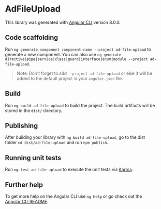 # AdFileUpload

This library was generated with [Angular CLI](https://github.com/angular/angular-cli) version 8.0.0.

## Code scaffolding

Run `ng generate component component-name --project ad-file-upload` to generate a new component. You can also use `ng generate directive|pipe|service|class|guard|interface|enum|module --project ad-file-upload`.
> Note: Don't forget to add `--project ad-file-upload` or else it will be added to the default project in your `angular.json` file. 

## Build

Run `ng build ad-file-upload` to build the project. The build artifacts will be stored in the `dist/` directory.

## Publishing

After building your library with `ng build ad-file-upload`, go to the dist folder `cd dist/ad-file-upload` and run `npm publish`.

## Running unit tests

Run `ng test ad-file-upload` to execute the unit tests via [Karma](https://karma-runner.github.io).

## Further help

To get more help on the Angular CLI use `ng help` or go check out the [Angular CLI README](https://github.com/angular/angular-cli/blob/master/README.md).
